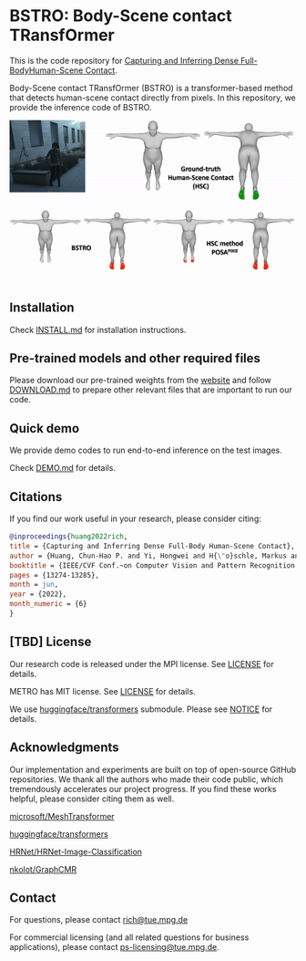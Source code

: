 # BSTRO: Body-Scene contact TRansfOrmer

This is the code repository for [Capturing and Inferring Dense Full-BodyHuman-Scene Contact](https://rich.is.tue.mpg.de/index.html). 

Body-Scene contact TRansfOrmer (BSTRO) is a transformer-based method that detects human-scene contact directly from pixels. In this repository, we provide the inference code of BSTRO.


 <img src="docs/example_results.gif" width="650"> 


## Installation
Check [INSTALL.md](docs/INSTALL.md) for installation instructions.

## Pre-trained models and other required files
Please download our pre-trained weights from the [website](https://rich.is.tue.mpg.de/index.html) and follow [DOWNLOAD.md](docs/DOWNLOAD.md) to prepare other relevant files that are important to run our code. 

## Quick demo
We provide demo codes to run end-to-end inference on the test images.

Check [DEMO.md](docs/DEMO.md) for details.


## Citations
If you find our work useful in your research, please consider citing:

```bibtex
@inproceedings{huang2022rich,
title = {Capturing and Inferring Dense Full-Body Human-Scene Contact},
author = {Huang, Chun-Hao P. and Yi, Hongwei and H{\"o}schle, Markus and Safroshkin, Matvey and Alexiadis, Tsvetelina and Polikovsky, Senya and Scharstein, Daniel and Black, Michael J.},
booktitle = {IEEE/CVF Conf.~on Computer Vision and Pattern Recognition (CVPR) },
pages = {13274-13285},
month = jun,
year = {2022},
month_numeric = {6}
}
```


## [TBD] License

Our research code is released under the MPI license. See [LICENSE](https://rich.is.tue.mpg.de/license.html) for details.

METRO has MIT license. See [LICENSE](https://github.com/microsoft/MeshTransformer/blob/main/LICENSE) for details. 

We use [huggingface/transformers](https://github.com/huggingface/transformers) submodule. Please see [NOTICE](NOTICE.md) for details. 


## Acknowledgments

Our implementation and experiments are built on top of open-source GitHub repositories. We thank all the authors who made their code public, which tremendously accelerates our project progress. If you find these works helpful, please consider citing them as well.

[microsoft/MeshTransformer](https://github.com/microsoft/MeshTransformer)

[huggingface/transformers](https://github.com/huggingface/transformers) 

[HRNet/HRNet-Image-Classification](https://github.com/HRNet/HRNet-Image-Classification) 

[nkolot/GraphCMR](https://github.com/nkolot/GraphCMR) 

## Contact

For questions, please contact rich@tue.mpg.de

For commercial licensing (and all related questions for business applications), please contact ps-licensing@tue.mpg.de.
